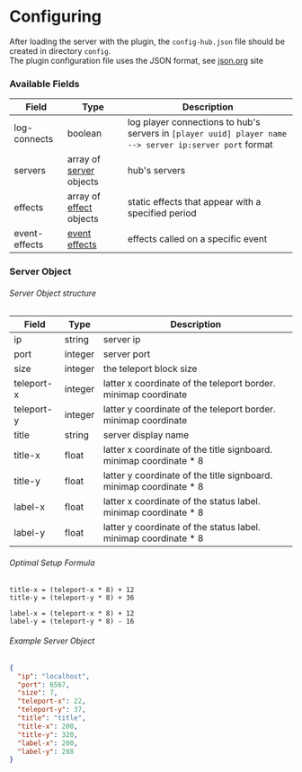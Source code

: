 # Configuring

After loading the server with the plugin, the `config-hub.json` file should be created in directory `config`. <br>
The plugin configuration file uses the JSON format, see [json.org](https://www.json.org/json-en.html) site

### Available Fields

| Field           | Type                                      | Description                                                                                             |
| --------------- | ----------------------------------------- | ------------------------------------------------------------------------------------------------------- |
| log-connects    | boolean                                   | log player connections to hub's servers in `[player uuid] player name --> server ip:server port` format |
| servers         | array of [server](#server-object) objects | hub's servers                                                                                           |
| effects         | array of [effect](#effect-object) objects | static effects that appear with a specified period                                                      |
| event-effects   | [event effects](#event-effect-object)     | effects called on a specific event                                                                      |

### Server Object

###### Server Object structure

| Field      | Type    | Description                                                        |
| ---------- | ------- | ------------------------------------------------------------------ |
| ip         | string  | server ip                                                          |
| port       | integer | server port                                                        |
| size       | integer | the teleport block size                                            |
| teleport-x | integer | latter x coordinate of the teleport border. minimap coordinate     |
| teleport-y | integer | latter y coordinate of the teleport border. minimap coordinate     |
| title      | string  | server display name                                                |
| title-x    | float   | latter x coordinate of the title signboard. minimap coordinate * 8 |
| title-y    | float   | latter y coordinate of the title signboard. minimap coordinate * 8 |
| label-x    | float   | latter x coordinate of the status label. minimap coordinate * 8    |
| label-y    | float   | latter y coordinate of the status label. minimap coordinate * 8    |

###### Optimal Setup Formula

```
title-x = (teleport-x * 8) + 12
title-y = (teleport-y * 8) + 36

label-x = (teleport-x * 8) + 12
label-y = (teleport-y * 8) - 16
```

###### Example Server Object

```json
{
  "ip": "localhost",
  "port": 6567,
  "size": 7,
  "teleport-x": 22,
  "teleport-y": 37,
  "title": "title",
  "title-x": 200,
  "title-y": 320,
  "label-x": 200,
  "label-y": 288
}
```

